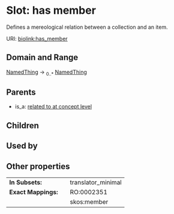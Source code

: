 
# Slot: has member


Defines a mereological relation between a collection and an item.

URI: [biolink:has_member](https://w3id.org/biolink/vocab/has_member)


## Domain and Range

[NamedThing](NamedThing.md) &#8594;  <sub>0..\*</sub> [NamedThing](NamedThing.md)

## Parents

 *  is_a: [related to at concept level](related_to_at_concept_level.md)

## Children


## Used by


## Other properties

|  |  |  |
| --- | --- | --- |
| **In Subsets:** | | translator_minimal |
| **Exact Mappings:** | | RO:0002351 |
|  | | skos:member |

